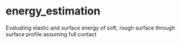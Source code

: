 # energy_estimation
Evaluating elastic and surface energy of soft, rough surface through surface profile assuming full contact

